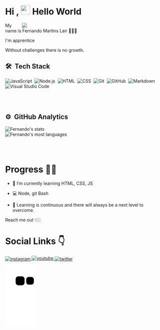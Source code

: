 ### <h1 align="left">Hi , <img src="https://raw.githubusercontent.com/kaueMarques/kaueMarques/master/hi.gif" width="30px" height="30px"> Hello World</h1>
<img align="right" src="https://raw.githubusercontent.com/MicaelliMedeiros/micaellimedeiros/master/image/computer-illustration.png" width="450"/>

My name is Fernando Martins Lair 🧑🇧🇷

I'm apprentice

Without challenges there is no growth.

## 🛠 &nbsp;Tech Stack

![JavaScript](https://img.shields.io/badge/-JavaScript-05122A?style=flat&logo=javascript)&nbsp;
![Node.js](https://img.shields.io/badge/-Node.js-05122A?style=flat&logo=node.js)&nbsp;
![HTML](https://img.shields.io/badge/-HTML-05122A?style=flat&logo=HTML5)&nbsp;
![CSS](https://img.shields.io/badge/-CSS-05122A?style=flat&logo=CSS3&logoColor=1572B6)&nbsp;
![Git](https://img.shields.io/badge/-Git-05122A?style=flat&logo=git)&nbsp;
![GitHub](https://img.shields.io/badge/-GitHub-05122A?style=flat&logo=github)&nbsp;
![Markdown](https://img.shields.io/badge/-Markdown-05122A?style=flat&logo=markdown)&nbsp;
![Visual Studio Code](https://img.shields.io/badge/-Visual%20Studio%20Code-05122A?style=flat&logo=visual-studio-code&logoColor=007ACC)&nbsp;
<!--**![SQLite](https://img.shields.io/badge/-SQLite-05122A?style=flat&logo=sqlite)&nbsp;-->
<!--**![React](https://img.shields.io/badge/-React-05122A?style=flat&logo=react)&nbsp;-->
<br><br>



## ⚙️ &nbsp;GitHub Analytics

<p align="left">
<img width="510em" src="https://github-readme-stats.vercel.app/api?username=fernandolair&show_icons=true&theme=vision-friendly-dark" alt="Fernando's stats"/>
<br>
<img width="510em" src="https://github-readme-stats.vercel.app/api/top-langs/?username=fernandolair&layout=compact&theme=vision-friendly-dark" alt="Fernando's most languages"/>

</p>

<br><br>
  


<!--**Fernandolair/Fernandolair** is a ✨ _special_ ✨ repository because its `README.md` (this file) appears on your GitHub profile.

Here are some ideas to get you started:

- 🔭 I’m currently working on ...
- 🌱 I’m currently learning ...
- 👯 I’m looking to collaborate on ...
- 🤔 I’m looking for help with ...
- 💬 Ask me about ...
- 📫 How to reach me: ...
- 😄 Pronouns: ...
- ⚡ Fun fact: ...
-->

# Progress 👨‍💻


- 🌱 I’m currently learning HTML, CSS, JS

- 💻 Node, git Bash

- 🚀 Learning is continuous and there will always be a next level to overcome.




Reach me out 👇🏼
  
  # Social Links 👇

<a href="https://www.instagram.com/fernandomartinslair/" target="_blank">
 <img align="center" src="https://img.shields.io/badge/-Fernandolair-05122A?style=flat&logo=instagram" alt="instagram"/>
 </a>
<a href="https://www.youtube.com/channel/UCvk2g86-1U36bFeWfHeGkDw" target=" target="_blank">
<img src="https://img.shields.io/badge/-Fernandolair-05122A?style=flat&logo=youtube" alt="youtube"/>
 </a>
<!--**<a href="seu link do linkdin" target="_blank">-->
<!--**<img align="center" src="https://img.shields.io/badge/-Fernandolair-05122A?style=flat&logo=linkedin" alt="linkedin"/>-->
 </a>
 <a href="https://twitter.com/Srfernandofmf" target="_blank">
  <img align="center" src="https://img.shields.io/badge/-Fernandolair-05122A?style=flat&logo=twitter" alt="twitter"/>
 </a>


![Snake animation](https://github.com/rafaballerini/rafaballerini/blob/output/github-contribution-grid-snake.svg)

